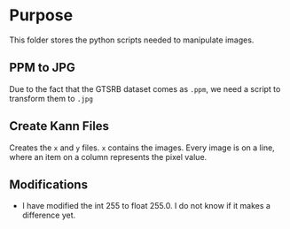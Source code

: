 # Purpose

This folder stores the python scripts needed to manipulate images.

## PPM to JPG

Due to the fact that the GTSRB dataset comes as `.ppm`, we need a script to transform them to `.jpg`

## Create Kann Files

Creates the `x` and `y` files. `x` contains the images. Every image is on a line, where an item on
a column represents the pixel value. 

## Modifications

- I have modified the int 255 to float 255.0. I do not know if it makes a difference yet.
